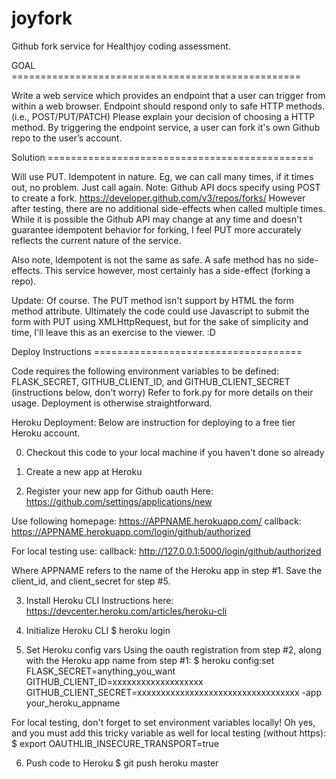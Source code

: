 # joyfork
Github fork service for Healthjoy coding assessment. 


GOAL ==================================================

Write a web service which provides an endpoint that a user can trigger from within a web browser.
Endpoint should respond only to safe HTTP methods. (i.e., POST/PUT/PATCH)
Please explain your decision of choosing a HTTP method.
By triggering the endpoint service, a user can fork it's own Github repo to the user’s account.


Solution ==============================================

Will use PUT. Idempotent in nature. Eg, we can call many times, if it times out, no problem. Just call again.
Note: Github API docs specify using POST to create a fork. https://developer.github.com/v3/repos/forks/
However after testing, there are no additional side-effects when called multiple times. 
While it is possible the Github API may change at any time and doesn't guarantee idempotent behavior for forking, 
I feel PUT more accurately reflects the current nature of the service. 

Also note, Idempotent is not the same as safe. A safe method has no side-effects. This service however, most certainly has a side-effect (forking a repo). 

Update: Of course. The PUT method isn't support by HTML the form method attribute. 
Ultimately the code could use Javascript to submit the form with PUT using XMLHttpRequest, but for the sake of simplicity and time, I'll leave this as an exercise to the viewer. :D

Deploy Instructions ====================================

Code requires the following environment variables to be defined:
FLASK_SECRET, GITHUB_CLIENT_ID, and GITHUB_CLIENT_SECRET (instructions below, don't worry)
Refer to fork.py for more details on their usage.
Deployment is otherwise straightforward.

Heroku Deployment:
Below are instruction for deploying to a free tier Heroku account.

0) Checkout this code to your local machine if you haven't done so already

1) Create a new app at Heroku

2) Register your new app for Github oauth
Here: https://github.com/settings/applications/new

  Use following
  homepage: https://APPNAME.herokuapp.com/
  callback: https://APPNAME.herokuapp.com/login/github/authorized

  For local testing use:
  callback: http://127.0.0.1:5000/login/github/authorized

Where APPNAME refers to the name of the Heroku app in step #1.
Save the client_id, and client_secret for step #5.

3) Install Heroku CLI
Instructions here: https://devcenter.heroku.com/articles/heroku-cli

4) Initialize Heroku CLI
$ heroku login

5) Set Heroku config vars
Using the oauth registration from step #2, along with the Heroku app name from step #1:
$ heroku config:set FLASK_SECRET=anything_you_want GITHUB_CLIENT_ID=xxxxxxxxxxxxxxxxxxx GITHUB_CLIENT_SECRET=xxxxxxxxxxxxxxxxxxxxxxxxxxxxxxxxxx -app your_heroku_appname

For local testing, don't forget to set environment variables locally!
Oh yes, and you must add this tricky variable as well for local testing (without https): 
$ export OAUTHLIB_INSECURE_TRANSPORT=true

6) Push code to Heroku
$ git push heroku master
